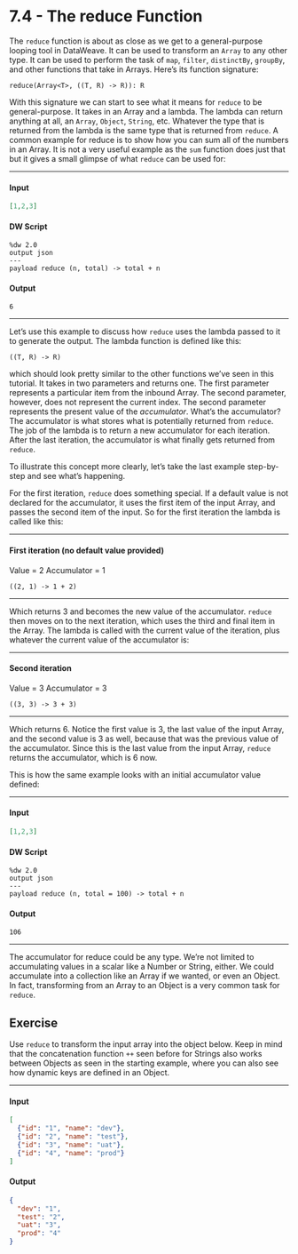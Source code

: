 # 7.4 - The reduce Function

The `reduce` function is about as close as we get to a general-purpose looping tool in DataWeave. It can be used to transform an `Array` to any other type. It can be used to perform the task of `map`, `filter`, `distinctBy`, `groupBy`, and other functions that take in Arrays. Here’s its function signature:
```
reduce(Array<T>, ((T, R) -> R)): R
```
With this signature we can start to see what it means for `reduce` to be general-purpose. It takes in an Array and a lambda. The lambda can return anything at all, an `Array`, `Object`, `String`, etc. Whatever the type that is returned from the lambda is the same type that is returned from `reduce`. A common example for reduce is to show how you can sum all of the numbers in an Array. It is not a very useful example as the `sum` function does just that but it gives a small glimpse of what `reduce` can be used for:

----
#### Input
```json
[1,2,3]
```
#### DW Script
```dw
%dw 2.0
output json
---
payload reduce (n, total) -> total + n
```
#### Output
```
6
```
----

Let’s use this example to discuss how `reduce` uses the lambda passed to it to generate the output. The lambda function is defined like this:
```
((T, R) -> R)
```
which should look pretty similar to the other functions we’ve seen in this tutorial. It takes in two parameters and returns one. The first parameter represents a particular item from the inbound Array. The second parameter, however, does not represent the current index. The second parameter represents the present value of the *accumulator*. What’s the accumulator? The accumulator is what stores what is potentially returned from `reduce`. The job of the lambda is to return a new accumulator for each iteration. After the last iteration, the accumulator is what finally gets returned from `reduce`.

To illustrate this concept more clearly, let’s take the last example step-by-step and see what’s happening.

For the first iteration, `reduce` does something special. If a default value is not declared for the accumulator, it uses the first item of the input Array, and passes the second item of the input. So for the first iteration the lambda is called like this:

----
#### First iteration (no default value provided)
Value = 2
Accumulator = 1
```
((2, 1) -> 1 + 2)
```
----

Which returns 3 and becomes the new value of the accumulator. `reduce` then moves on to the next iteration, which uses the third and final item in the Array. The lambda is called with the current value of the iteration, plus whatever the current value of the accumulator is:

----
#### Second iteration
Value = 3
Accumulator = 3
```
((3, 3) -> 3 + 3)
```
----

Which returns 6. Notice the first value is 3, the last value of the input Array, and the second value is 3 as well, because that was the previous value of the accumulator. Since this is the last value from the input Array, `reduce` returns the accumulator, which is 6 now.

This is how the same example looks with an initial accumulator value defined:

----
#### Input
```json
[1,2,3]
```
#### DW Script
```dw
%dw 2.0
output json
---
payload reduce (n, total = 100) -> total + n
```
#### Output
```
106
```
----

The accumulator for reduce could be any type. We’re not limited to accumulating values in a scalar like a Number or String, either. We could accumulate into a collection like an Array if we wanted, or even an Object. In fact, transforming from an Array to an Object is a very common task for `reduce`.

## Exercise

Use `reduce` to transform the input array into the object below. Keep in mind that the concatenation function `++` seen before for Strings also works between Objects as seen in the starting example, where you can also see how dynamic keys are defined in an Object.

----
#### Input
```json
[
  {"id": "1", "name": "dev"},
  {"id": "2", "name": "test"},
  {"id": "3", "name": "uat"},
  {"id": "4", "name": "prod"}
]
```
#### Output
```json
{
  "dev": "1",
  "test": "2",
  "uat": "3",
  "prod": "4"
}
```
